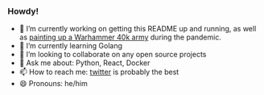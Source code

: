 ### Howdy!

- 🔭 I’m currently working on getting this README up and running, as well as [painting up a Warhammer 40k army](https://www.padraig.io/project-log) during the pandemic.
- 🌱 I’m currently learning Golang
- 👯 I’m looking to collaborate on any open source projects 
- 💬 Ask me about: Python, React, Docker
- 📫 How to reach me: [twitter](https://twitter.com/padraigcodes) is probably the best
- 😄 Pronouns: he/him
